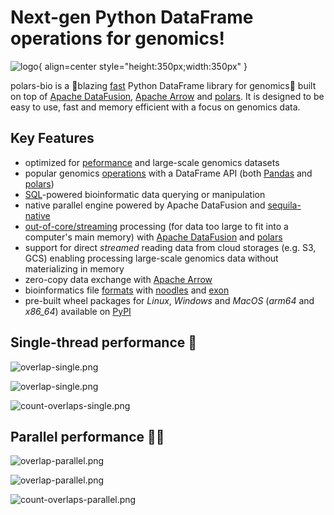 # Next-gen Python DataFrame operations for genomics!

![logo](assets/logo-large.png){ align=center style="height:350px;width:350px" }


polars-bio is a :rocket:blazing [fast](performance.md#results-summary-) Python DataFrame library for genomics🧬  built on top of [Apache DataFusion](https://datafusion.apache.org/), [Apache Arrow](https://arrow.apache.org/)
and  [polars](https://pola.rs/).
It is designed to be easy to use, fast and memory efficient with a focus on genomics data.


## Key Features
* optimized for [peformance](performance.md#results-summary-) and large-scale genomics datasets
* popular genomics [operations](features.md#genomic-ranges-operations) with a DataFrame API (both [Pandas](https://pandas.pydata.org/) and [polars](https://pola.rs/))
* [SQL](features.md#sql-powered-data-processing)-powered bioinformatic data querying or manipulation
* native parallel engine powered by Apache DataFusion and [sequila-native](https://github.com/biodatageeks/sequila-native)
* [out-of-core/streaming](features.md#streaming-out-of-core-processing-exeprimental) processing (for data too large to fit into a computer's main memory)  with [Apache DataFusion](https://datafusion.apache.org/) and [polars](https://pola.rs/)
* support for direct *streamed* reading data from cloud storages (e.g. S3, GCS) enabling processing large-scale genomics data without materializing in memory
* zero-copy data exchange with [Apache Arrow](https://arrow.apache.org/)
* bioinformatics file [formats](features.md#file-formats-support) with [noodles](https://github.com/zaeleus/noodles) and [exon](https://github.com/wheretrue/exon)
* pre-built wheel packages for *Linux*, *Windows* and *MacOS* (*arm64* and *x86_64*) available on [PyPI](https://pypi.org/project/polars-bio/#files)

## Single-thread performance 🏃‍
![overlap-single.png](assets/overlap-single.png)

![overlap-single.png](assets/nearest-single.png)

![count-overlaps-single.png](assets/count-overlaps-single.png)

## Parallel performance 🏃‍🏃‍
![overlap-parallel.png](assets/overlap-parallel.png)

![overlap-parallel.png](assets/nearest-parallel.png)

![count-overlaps-parallel.png](assets/count-overlaps-parallel.png)


[//]: # (* support for common genomics file formats &#40;VCF, BAM and FASTQ&#41;)
